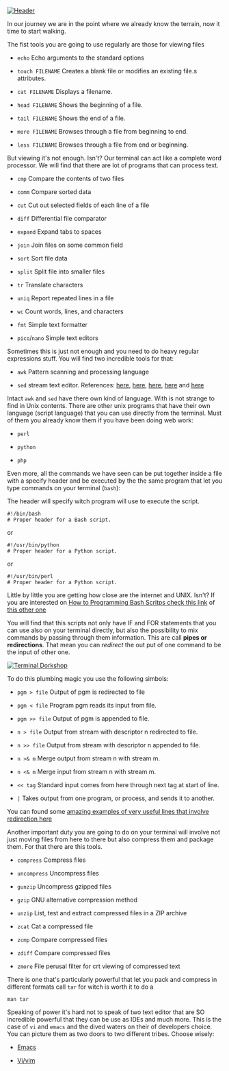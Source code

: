 [![Header](https://raw.github.com/patriciogonzalezvivo/Shell-Initiation/master/images/terminal08.jpg)](http://patriciogonzalezvivo.com/)

In our journey we are in the point where we already know the terrain, now it time to start walking.

The fist tools you are going to use regularly are those for viewing files

*	`echo`				Echo arguments to the standard options

*	`touch FILENAME`	Creates a blank file or modifies an existing file.s attributes.

*	`cat FILENAME` 		Displays a filename.

*	`head FILENAME`		Shows the beginning of a file.

*	`tail FILENAME`		Shows the end of a file.

*	`more FILENAME`		Browses through a file from beginning to end.

*	`less FILENAME`		Browses through a file from end or beginning.

But viewing it's not enough. Isn't? Our terminal can act like a complete word processor. We will find that there are lot of programs that can process text.

*	`cmp`	Compare the contents of two files

*	`comm`	Compare sorted data

*	`cut`	Cut out selected fields of each line of a file

*	`diff`	Differential file comparator

*	`expand`	Expand tabs to spaces

*	`join`	Join files on some common field

*	`sort`	Sort file data

*	`split`	Split file into smaller files

*	`tr`	Translate characters

*	`uniq`	Report repeated lines in a file

*	`wc`	Count words, lines, and characters

*	`fmt`	Simple text formatter

*	`pico`/`nano`	Simple text editors 


Sometimes this is just not enough and you need to do heavy regular expressions stuff. You will find two incredible tools for that:

*	`awk`	Pattern scanning and processing language

*	`sed`	stream text editor. References: [here](http://www.pement.org/sed/sedfaq.html), [here](http://www.catonmat.net/blog/proof-that-sed-is-turing-complete/), [here](http://www.thegeekstuff.com/tag/sed-tips-and-tricks/), [here](http://tech.bluesmoon.info/2008/09/programming-patterns-in-sed.html) and [here](http://www.grymoire.com/Unix/Sed.html)

Intact `awk` and `sed` have there own kind of language. With is not strange to find in Unix contents. There are other unix programs that have their own language (script language) that you can use directly from the terminal. Must of them you already know them if you have been doing web work:

*	`perl`	

*	`python`

*	`php`

Even more, all the commands we have seen can be put together inside a file with a specify header and be executed by the the same program that let you type commands on your terminal (`bash`):

The header will specify witch program will use to execute the script.

	
	#!/bin/bash
	# Proper header for a Bash script.
	
or

	#!/usr/bin/python
	# Proper header for a Python script.
	
or

	#!/usr/bin/perl
	# Proper header for a Python script.

Little by little you are getting how close are the internet and UNIX. Isn't?
If you are interested on [How to Programming Bash Scritps check this link](http://tldp.org/HOWTO/Bash-Prog-Intro-HOWTO.html) of [this other one](http://linuxconfig.org/Bash_scripting_Tutorial)

You will find that this scripts not only have IF and FOR statements that you can use also on your terminal directly, but also the possibility to mix commands by passing through them information. This are call **pipes or redirections**. That mean you can *redirect* the out put of one command to be the input of other one.

[![Terminal Dorkshop](https://raw.github.com/patriciogonzalezvivo/Shell-Initiation/master/images/terminal07.png)](http://patriciogonzalezvivo.com/)

To do this plumbing magic you use the following simbols: 

*	`pgm > file`	Output of pgm is redirected to file

*	`pgm < file`	Program pgm reads its input from file.

*	`pgm >> file`	Output of pgm is appended to file.

*	`n > file`	Output from stream with descriptor n redirected to file.

*	`n >> file`	Output from stream with descriptor n appended to file.

*	`n >& m`	Merge output from stream n with stream m.

*	`n <& m`	Merge input from stream n with stream m.

*	`<< tag`	Standard input comes from here through next tag at start of line.

*	`|`			Takes output from one program, or process, and sends it to another.

You can found some [amazing examples of very useful lines that involve redirection here](http://www.commandlinefu.com/commands/browse)

Another important duty you are going to do on your terminal will involve not just moving files from here to there but also compress them and package them. For that there are this tools.

*	`compress`	Compress files

*	`uncompress`	Uncompress files

*	`gunzip`	Uncompress gzipped files

*	`gzip`	GNU alternative compression method

*	`unzip`	List, test and extract compressed files in a ZIP archive

*	`zcat`	Cat a compressed file

*	`zcmp`	Compare compressed files

*	`zdiff`	Compare compressed files

*	`zmore`	File perusal filter for crt viewing of compressed text

There is one that's particularly powerful that let you pack and compress in different formats call `tar` for witch is worth it to do a

	man tar
	
Speaking of power it's hard not to speak of two text editor that are SO incredible powerful that they can be use as IDEs and much more. This is the case of `vi` and `emacs` and the dived waters on their of developers choice. You can picture them as two doors to two different tribes. Choose wisely:

*	[Emacs](https://github.com/patriciogonzalezvivo/Shell-Initiation/blob/master/chap06a.md)

*	[Vi/vim](https://github.com/patriciogonzalezvivo/Shell-Initiation/blob/master/chap06b.md)